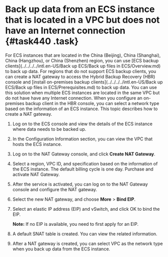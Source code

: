 # Back up data from an ECS instance that is located in a VPC but does not have an Internet connection {#task440 .task}

For ECS instances that are located in the China \(Beijing\), China \(Shanghai\), China \(Hangzhou\), or China \(Shenzhen\) region, you can use [ECS backup clients](../../../../intl.en-US/Back up ECS/Back up files in ECS/Overview.md) to back up data. For regions that do not support ECS backup clients, you can create a NAT gateway to access the Hybrid Backup Recovery \(HBR\) console and [install on-premises backup clients](../../../../intl.en-US/Back up ECS/Back up files in ECS/Prerequisites.md) to back up data. You can use this solution when multiple ECS instances are located in the same VPC but do not have have any Internet connection. When you configure an on-premises backup client in the HBR console, you can select a network type based on the information of an ECS instance. This topic describes how to create a NAT gateway.

1.  Log on to the ECS console and view the details of the ECS instance where data needs to be backed up.
2.  In the Configuration Information section, you can view the VPC that hosts the ECS instance.
3.  Log on to the NAT Gateway console, and click **Create NAT Gateway**.
4.  Select a region, VPC ID, and specification based on the information of the ECS instance. The default billing cycle is one day. Purchase and activate NAT Gateway.
5.  After the service is activated, you can log on to the NAT Gateway console and configure the NAT gateway.
6.  Select the new NAT gateway, and choose **More** \> **Bind EIP**.
7.  Select an elastic IP address \(EIP\) and vSwitch, and click OK to bind the EIP. 

    **Note:** If no EIP is available, you need to first apply for an EIP.

8.  A default SNAT table is created. You can view the related information.
9.  After a NAT gateway is created, you can select VPC as the network type when you back up data from the ECS instance.

